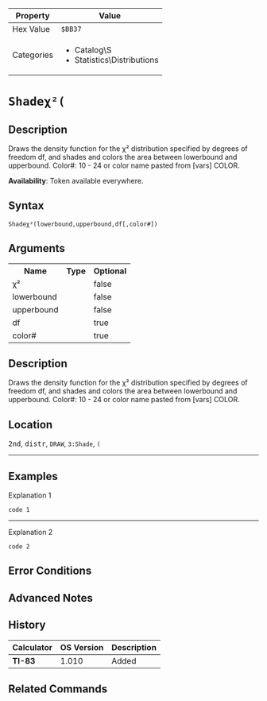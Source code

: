| Property      | Value |
|---------------|-------|
| Hex Value     | `$BB37`|
| Categories    | <ul><li>Catalog\S</li><li>Statistics\Distributions</li></ul> |

# `Shadeχ²(`

## Description
Draws the density function for the χ² distribution specified by degrees of freedom df, and shades and colors the area between lowerbound and upperbound.
Color#: 10 - 24 or color name pasted from [vars] COLOR.


<b>Availability</b>: Token available everywhere.

## Syntax
`Shadeχ²(lowerbound,upperbound,df[,color#])`

## Arguments
<table>
<tr><th>Name</th><th>Type</th><th>Optional</th></tr>

<tr><td>χ²</td><td></td><td>false</td></tr>

<tr><td>lowerbound</td><td></td><td>false</td></tr>

<tr><td>upperbound</td><td></td><td>false</td></tr>

<tr><td>df</td><td></td><td>true</td></tr>

<tr><td>color#</td><td></td><td>true</td></tr>

</table>

## Description
Draws the density function for the χ² distribution specified by degrees of freedom df, and shades and colors the area between lowerbound and upperbound.
Color#: 10 - 24 or color name pasted from [vars] COLOR.

## Location
<kbd>2nd</kbd>, <kbd>distr</kbd>, `DRAW`, `3:Shade`, `(`
<hr>

## Examples

Explanation 1
```ti-basic
code 1
```
---
Explanation 2
```ti-basic
code 2
```

## Error Conditions


## Advanced Notes


## History
| Calculator | OS Version | Description |
|------------|------------|-------------|
| <b>TI-83</b> | 1.010 | Added

## Related Commands

    